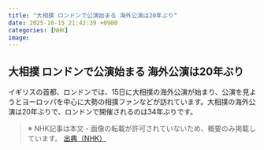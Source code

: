 ```yaml
---
title: "大相撲 ロンドンで公演始まる 海外公演は20年ぶり"
date: 2025-10-15 21:42:39 +0900
categories: [NHK]
image: 
---
```

## 大相撲 ロンドンで公演始まる 海外公演は20年ぶり

イギリスの首都、ロンドンでは、15日に大相撲の海外公演が始まり、公演を見ようとヨーロッパを中心に大勢の相撲ファンなどが訪れています。大相撲の海外公演は20年ぶりで、ロンドンで開催されるのは34年ぶりです。

> ※ NHK記事は本文・画像の転載が許可されていないため、概要のみ掲載しています。
[出典（NHK）](http://www3.nhk.or.jp/news/html/20251016/k10014950491000.html)
